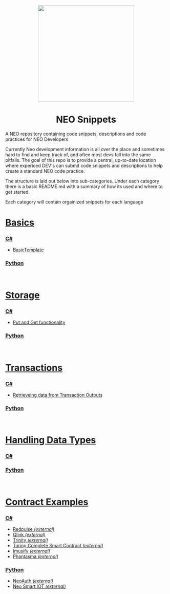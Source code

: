 <p align="center">
  <img
    src="./neo-snippets-logo-solo.png"
    width="300px;">
</p>

<h1 align="center">NEO Snippets</h1>


A NEO repository containing code snippets, descriptions and code practices for NEO Developers

Currently Neo development information is all over the place and sometimes hard to find and keep track of, and often most devs fall into the same pitfalls. The goal of this repo is to provide a central, up-to-date location where expericed DEV's can submit code snippets and descriptions to help create a standard NEO code practice.

The structure is laid out below into sub-categories. Under each category there is a basic README.md with a summary of how its used and where to get started. 

Each category will contain orgainized snippets for each language

# [Basics](./Basics)
### [C#](./Basics/csharp-basics)
- [BasicTemplate](./Basics/csharp-basics/BasicTemplate.cs)

### [Python](./Basics/python-basics)

<br>

# [Storage](./Storage)
### [C#](./Storage/csharp-storage)
- [Put and Get functionality](./Storage/csharp-storage/CSharpStorage.cs)

### [Python](./Storage/python-storage)

<br>

# [Transactions](./Transactions)
### [C#](./Transactions/csharp-transactions)
- [Retrieveing data from Transaction Outputs](./Transactions/csharp-transactions/TransactionOutputs.cs)

### [Python](./Transactions/python-transactions)

<br>

# [Handling Data Types](./HandlingDataTypes)
### [C#](./HandlingDataTypes/csharp-handling-data-types)

### [Python](./HandlingDataTypes/python-handling-data-types)

<br>

# [Contract Examples](./Basics)
### [C#](./Basics/csharp-basics)
- [Redpulse *(external)*](https://github.com/RedPulse/rpx-smart-contract/blob/master/RPX_Sales/RPX_Sales.cs)
- [Qlink *(external)*](https://github.com/qlinkDev/Contracts/blob/master/QlinkToken.cs)
- [Trinity *(external)*](https://github.com/trinity-project/trinity/blob/master/contract/trinity-contract/nep5_contract/Contract1.cs)
- [Turing Complete Smart Contract *(external)*](https://github.com/Nikolaj-K/turing-complete-smart-contract/blob/master/contract.cs)
- [Imusify *(external)*](https://github.com/imusify/smart-contract-incentify/blob/master/contract/ImusifyToken.cs)
- [Phantasma *(external)*](https://github.com/Relfos/phantasma/blob/master/PhantasmaContract/PhantasmaContract.cs)

### [Python](./Basics/python-basics)
- [NeoAuth *(external)*](https://github.com/neoauth/smart-contract/blob/master/src/NeoAuth.py)
- [Neo Smart IOT *(external)*](https://github.com/Splyse/neo-smart-iot/blob/master/elcaro-contract.py)
<br>